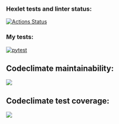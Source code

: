 ### Hexlet tests and linter status:
[![Actions Status](https://github.com/aromadoma/python-project-lvl2/workflows/hexlet-check/badge.svg)](https://github.com/aromadoma/python-project-lvl2/actions)

### My tests:
[![pytest](https://github.com/aromadoma/python-project-lvl2/actions/workflows/tests.yml/badge.svg)](https://github.com/aromadoma/python-project-lvl2/actions/workflows/tests.yml)

## Codeclimate maintainability:

<a href="https://codeclimate.com/github/codeclimate/codeclimate/maintainability"><img src="https://api.codeclimate.com/v1/badges/a99a88d28ad37a79dbf6/maintainability" /></a>

## Codeclimate test coverage:

<a href="https://codeclimate.com/github/codeclimate/codeclimate/test_coverage"><img src="https://api.codeclimate.com/v1/badges/a99a88d28ad37a79dbf6/test_coverage" /></a>

